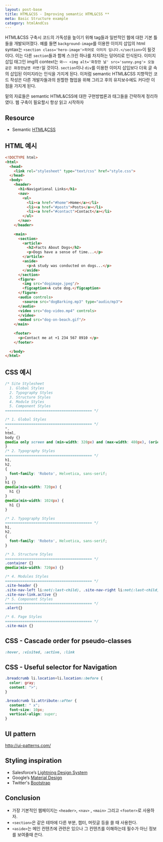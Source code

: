 ```yaml
---
layout: post-base
title: HTML&CSS - Improving semantic HTML&CSS **
meta: Basic Structure example
category: htmlAndCss
---
```

HTML&CSS 구축시 코드의 가독성을 높이기 위해 tag들과 일반적인 웹에 대한 기본 틀들을 개발되어졌다. 예를 들면 `background-image`를 이용한 이미지 삽입의 html syntax는 `<section class='hero-image'>히어로 이미지 입니다.</section>`이 될것이다. 이는 다른 `section`들과 함께 스크린 하나를 차지하는 덩어리로 인식된다. 이미지 삽입 태그인 img의 context는 `와~~ <img alt='화창한 날' src='sunny.png'> 오늘 같은 화창한날엔 라면!`일 것이다. `section`이나 `div`를 이용한 이미지 삽입보다 더욱 글 속의 삽입된 이미지라는 인식을 가지게 된다. 이처럼 semantic HTML&CSS 지향적인 코드 작성은 다른 개발자들과의 원할한 협업을 위해 그리고 후의 유지보수에도 커다란 이점을 가지게 된다.

밑의 자료들은 semantic HTML&CSS에 대한 구현방법론과 태그들을 간략하게 정리하였다. 웹 구축이 필요할시 항상 읽고 시작하자

## Resource
* Semantic [HTML](https://www.internetingishard.com/html-and-css/semantic-html/)&[CSS](https://css-tricks.com/semantic-class-names/)


## HTML 예시
```html
<!DOCTYPE html>
<html>
  <head>
    <link rel="stylesheet" type="text/css" href="style.css">
  </head>
  <body>
    <header>
      <h1>Navigational Links</h1>
      <nav>
        <ul>
          <li><a href="#home">Home</a></li>
          <li><a href="#posts">Posts</a></li>
          <li><a href="#contact">Contact</a></li>
        </ul>
      </nav>
    </header>
    
    <main>
      <section>
        <article>
          <h2>Facts About Dogs</h2>
          <p>Dogs have a sense of time...</p>
        </article>
        <aside>
          <p>A study was conducted on dogs...</p> 
        </aside>
      </section> 
      <figure>
        <img src="dogimage.jpeg"/>
        <figcaption>A cute dog.</figcaption>
      </figure>  
      <audio controls>
        <source src="dogBarking.mp3" type="audio/mp3">
      </audio> 
      <video src="dog-video.mp4" controls>
      </video>
      <embed src="dog-on-beach.gif"/>
    </main>
    
    <footer>
      <p>Contact me at +1 234 567 8910 </p>
    </footer>
              
  </body>
</html>
```

## CSS 예시
```css
/* Site Stylesheet
  1. Global Styles
  2. Typography Styles
  3. Structure Styles
  4. Module Styles
  5. Component Styles
======================================== */

/* 1. Global Styles
======================================== */
*,
html,
body {}
@media only screen and (min-width: 320px) and (max-width: 480px), (orientation: portrait) {
}
/* 2. Typography Styles
======================================== */
h1,
h2,
{
  font-family: 'Roboto', Helvetica, sans-serif;
}
h1 {}
@media(min-width: 720px) {
  h1 {}
}
@media(min-width: 1024px) {
  h1 {}
}

/* 2. Typography Styles
======================================== */
h1,
h2,
{
  font-family: 'Roboto', Helvetica, sans-serif;
}

/* 3. Structure Styles
======================================== */
.container {}
@media(min-width: 720px) {}

/* 4. Modules Styles
======================================== */
.site-header {}
.site-nav-left li:not(:last-child), .site-nav-right li:not(:last-child), .site-nav-mobile li:not(:last-child) {}
.site-nav-link.active {}
/* 5. Component Styles
======================================== */
.alert{}

/* 6. Page Styles
======================================== */
.site-main {}
```
## CSS - Cascade order for pseudo-classes
```css
:hover, :visited, :active, :link
```
## CSS - Useful selector for Navigation
```css
.breadcrumb li.location+li.location::before {
  color: gray;
  content: ">";
}

.breadcrumb li.attribute::after {
  content: " x";
  font-size: 10px;
  vertical-align: super;
}
```
## UI pattern
http://ui-patterns.com/

## Styling inspiration
* Salesforce’s [Lightning Design System](https://www.lightningdesignsystem.com/utilities/text/)
* Google’s [Material Design](https://material.io/design/)
* Twitter's [Bootstrap](https://getbootstrap.com/docs/4.0/components/buttons/)

## Conclusion
* 가장 기본적인 웹페이지는 `<header>`, `<nav>` , `<main>` 그리고 `<footer>`로 사용하자.
* `<section>`은 같은 테마에 다른 부분, 챕터, 머릿글 등을 쓸 때 사용한다.
* `<aside>`는 메인 컨텐츠에 관련은 있으나 그 컨텐츠를 이해하는데 필수가 아닌 정보를 보여줄때 쓴다.